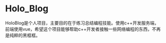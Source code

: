 # Holo_Blog
  HoloBlog是个人项目，主要目的在于练习总结编程技能。使用c++开发服务端，前端使用vue，希望这个项目能够帮助c++开发者接触一些网络编程的东西，不再是纯粹的黑框框。
